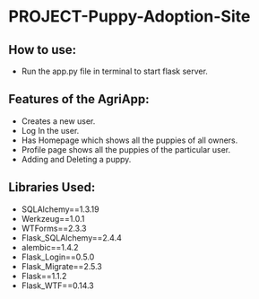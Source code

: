 # PROJECT-Puppy-Adoption-Site

## How to use:
- Run the app.py file in terminal to start flask server.

## Features of the AgriApp:
- Creates a new user.
- Log In the user.
- Has Homepage which shows all the puppies of all owners.
- Profile page shows all the puppies of the particular user.
- Adding and Deleting a puppy.

## Libraries Used:
- SQLAlchemy==1.3.19
- Werkzeug==1.0.1
- WTForms==2.3.3
- Flask_SQLAlchemy==2.4.4
- alembic==1.4.2
- Flask_Login==0.5.0
- Flask_Migrate==2.5.3
- Flask==1.1.2
- Flask_WTF==0.14.3
